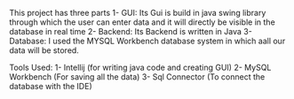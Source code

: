 This project has three parts 
1- GUI:
Its Gui is build in java swing library through which the user can enter data and it will directly be visible in the database in real time 
2- Backend:
Its Backend is written in Java
3- Database:
I used the MYSQL Workbench database system in which aall our data will be stored.

Tools Used:
1- Intellij (for writing java code and creating GUI)
2- MySQL Workbench (For saving all the data)
3- Sql Connector (To connect the database with the IDE)
